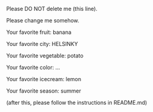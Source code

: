 Please DO NOT delete me (this line).

Please change me somehow.


Your favorite fruit: banana

Your favorite city: HELSINKY

Your favorite vegetable: potato

Your favorite color: ...

Your favorite icecream: lemon

Your favorite season: summer


(after this, please follow the instructions in README.md)
